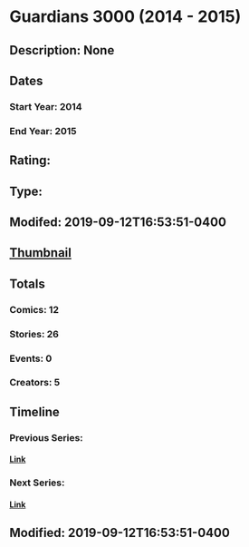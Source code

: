 # Guardians 3000 (2014 - 2015)
## Description: None
## Dates
### Start Year: 2014
### End Year: 2015
## Rating: 
## Type: 
## Modifed: 2019-09-12T16:53:51-0400
## [Thumbnail](http://i.annihil.us/u/prod/marvel/i/mg/a/40/561fdf995c09d.jpg)
## Totals
### Comics: 12
### Stories: 26
### Events: 0
### Creators: 5
## Timeline
### Previous Series: 
#### [Link]()
### Next Series: 
#### [Link]()
## Modified: 2019-09-12T16:53:51-0400